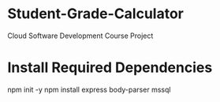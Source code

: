 # Student-Grade-Calculator
Cloud Software Development Course Project

# Install Required Dependencies
npm init -y
npm install express body-parser mssql
